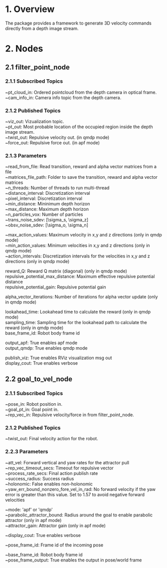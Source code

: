 # 1. Overview
The package provides a framework to generate 3D velocity commands directly from a depth image stream. 

# 2. Nodes

## 2.1 filter_point_node

### 2.1.1 Subscribed Topics
~pt_cloud_in: Ordered pointcloud from the depth camera in optical frame. \
~cam_info_in: Camera info topic from the depth camera. 

### 2.1.2 Published Topics
~viz_out: Vizualization topic. \
~pt_out: Most probable location of the occupied region inside the depth image stream. \
~twist_out: Repulsive velocity out. (in qmdp mode) \
~force_out: Repulsive force out. (in apf mode)

### 2.1.3 Parameters
~read_from_file: Read transition, reward and alpha vector matrices from a file \
~matrices_file_path: Folder to save the transition, reward and alpha vector matrices \
~n_threads: Number of threads to run multi-thread \
~distance_interval: Discretization interval \
~pixel_interval: Discretization interval \
~min_distance: Mininimum depth horizon \
~max_distance: Maximum depth horizon \
~n_particles_vox: Number of particles \
~trans_noise_sdev: [\sigma_s, \sigma_z]  \
~obsv_noise_sdev: [\sigma_o, \sigma_n] 

~max_action_values: Maximum velocity in x,y and z directions (only in qmdp mode) \
~min_action_values: Minimum velocities in x,y and z directions (only in qmdp mode) \
~action_intervals: Discretization intervals for the velocities in x,y and z directions (only in qmdp mode)

reward_Q: Reward Q matrix (diagonal) (only in qmdp mode) \
repulsive_potential_max_distance: Maximum effective repulsive potential distance \
repulsive_potential_gain: Repulsive potential gain 

alpha_vector_iterations: Number of iterations for alpha vector update (only in qmdp mode)

lookahead_time: Lookahead time to calculate the reward (only in qmdp mode) \
sampling_time: Sampling time for the lookahead path to calculate the reward (only in qmdp mode) \
base_frame_id: Robot body frame id

output_apf: True enables apf mode \
output_qmdp: True enables qmdp mode 

publish_viz: True enables RViz visualization msg out \
display_cout: True enables verbose

## 2.2 goal_to_vel_node

### 2.1.1 Subscribed Topics
~pose_in: Robot position in. \
~goal_pt_in: Goal point in. \
~rep_vec_in: Repulsive velocity/force in from filter_point_node. 

### 2.1.2 Published Topics
~twist_out: Final velocity action for the robot.

### 2.2.3 Parameters
~att_vel: Forward vertical and yaw rates for the attractor pull \
~rep_vec_timeout_secs: Timeout for repulsive vector \
~process_rate_secs: Final action publish rate \
~success_radius: Success radius \
~holonomic: False enables non-holonomic \
~yaw_err_bound_nonzero_fore_vel_in_rad: No forward velocity if the yaw error is greater than this value. Set to 1.57 to avoid negative forward velocities

~mode: 'apf' or 'qmdp' \
~parabolic_attractor_bound: Radius around the goal to enable parabolic attractor (only in apf mode) \
~attractor_gain: Attractor gain (only in apf mode)

~display_cout: True enables verbose

~pose_frame_id: Frame id of the incoming pose

~base_frame_id: Robot body frame id \
~pose_frame_output: True enables the output in pose/world frame



